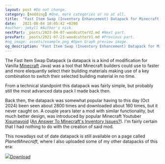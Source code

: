 ```yaml
---
layout: post #Do not change.
category: [modding] #One, more categories or no at all.
title:  "Fast Item Swap (Inventory Enhancement) Datapack for Minecraft Java version 1.17"
date:   2021-08-04 10:05:42 +0200
#author: jekyll #Author's nick.
nextPart: _posts/2023-04-07-woodcutterV2.md #Next part.
prevPart: _posts/2021-07-23-woodcutterV1.md #Previous part.
#og_image: assets/example.png #Open Graph preview image.
og_description: "Fast Item Swap (Inventory Enhancement) Datapack for Minecraft Java version 1.17" #Open Graph description.
---
```


The Fast Item Swap Datapack (a datapack is a kind of modification for Vanilla [Minecraft](https://minecraft.com) Java) was a tool that Minecraft builders could use to faster and more elequantly select their building materials making use of a key combination to switch their selected building material in no time.

From a technical standpoint this datapack was fairly simple, but probably still the most advanced data pack I made back then.

Back then, the datapack was somewhat popular having to this day (Oct 2024) been seen about 2800 times and downloaded about 160 times, but it never caught on. A couple years later a mod with similar functionality, but much better design, was introduced by popular Minecraft Youtuber [Xisumavoid](https://www.youtube.com/@xisumavoid) ([An Answer To Minecraft's Inventory Issues?](https://www.youtube.com/watch?v=A6DvnFCW5FY)). I'm fairly certain that I had nothing to do with the creation of said mod.

This nowadays out of date datapack is still available on a page called *PlanetMinecraft*, where I also uploaded some of my other datapacks of this era:

<div class='sx-button'>
  <a href='https://www.planetminecraft.com/data-pack/fast-item-swap-an-offhand-switch-datapack/' class='sx-button__content red'>
    <img src='/assets/img/icons/down_arrow.svg'/>Download
  </a>
</div>